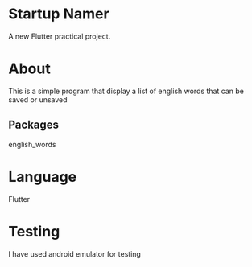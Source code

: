 # Startup Namer

A new Flutter practical project.

# About 

This is a simple program that display a list of english words that can be saved or unsaved

## Packages

english_words

# Language

Flutter

# Testing

I have used android emulator for testing
